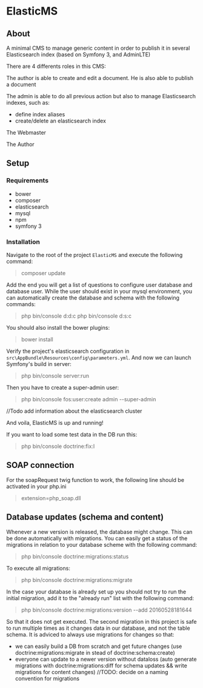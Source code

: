 # ElasticMS
## About
A minimal CMS to manage generic content in order to publish it in several Elasticsearch index (based on Symfony 3, and AdminLTE)


There are 4 differents roles in this CMS:


The author is able to create and edit a document. He is also able to publish a document


The admin is able to do all previous action but also to manage Elasticsearch indexes, such as:
- define index aliases
- create/delete an elasticsearch index

The Webmaster

The Author


## Setup
### Requirements
- bower
- composer
- elasticsearch
- mysql
- npm
- symfony 3

### Installation
Navigate to the root of the project `ElasticMS` and execute the following command:
> composer update

Add the end you will get a list of questions to configure user database and database user. While the user should exist in your mysql environment, you can automatically create the database and schema with the following commands:
>  php bin/console d:d:c
>  php bin/console d:s:c

You should also install the bower plugins:
> bower install

Verify the project's elasticsearch configuration in `src\AppBundle\Resources\config\parameters.yml`.
And now we can launch Symfony's build in server:
> php bin/console server:run

Then you have to create a super-admin user: 
> php bin/console fos:user:create admin --super-admin


//Todo add information about the elasticsearch cluster

And voila, ElasticMS is up and running!




If you want to load some test data in the DB run this: 
> php bin/console doctrine:fix:l

## SOAP connection
For the soapRequest twig function to work, the following line should be activated in your php.ini
> extension=php_soap.dll

## Database updates (schema and content)
Whenever a new version is released, the database might change. This can be done automatically with migrations.
You can easily get a status of the migrations in relation to your database scheme with the following command:
> php bin/console doctrine:migrations:status

To execute all migrations:
> php bin/console doctrine:migrations:migrate

In the case your database is already set up you should not try to run the initial migration, add it to the "already run" list with the following command:
> php bin/console doctrine:migrations:version --add 20160528181644

So that it does not get executed. 
The second migration in this project is safe to run multiple times as it changes data in our database, and not the table schema. 
It is adviced to always use migrations for changes so that:
- we can easily build a DB from scratch and get future changes (use doctrine:migrations:migrate in stead of doctrine:schema:create)
- everyone can update to a newer version without dataloss (auto generate migrations with doctrine:migrations:diff for schema updates && write migrations for content changes)
//TODO: decide on a naming convention for migrations